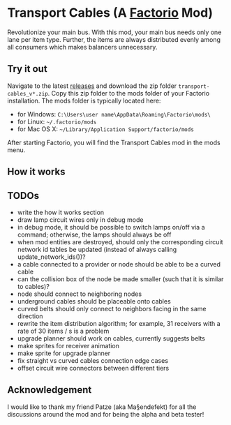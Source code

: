 # Transport Cables (A [Factorio](https://www.factorio.com/) Mod)

Revolutionize your main bus.
With this mod, your main bus needs only one lane per item type.
Further, the items are always distributed evenly among all consumers
which makes balancers unnecessary.

## Try it out

Navigate to the latest [releases](https://github.com/michael-koller-91/transport-cables/releases)
and download the zip folder `transport-cables_v*.zip`.
Copy this zip folder to the mods folder of your Factorio installation.
The mods folder is typically located here:
* for Windows: `C:\Users\user name\AppData\Roaming\Factorio\mods\`
* for Linux: `~/.factorio/mods`
* for Mac OS X: `~/Library/Application Support/factorio/mods`

After starting Factorio, you will find the Transport Cables mod in the mods menu.

## How it works

## TODOs

* write the how it works section
* draw lamp circuit wires only in debug mode
* in debug mode, it should be possible to switch lamps on/off via a command; otherwise, the lamps should always be off
* when mod entities are destroyed, should only the corresponding circuit network id tables be updated (instead of always calling update_network_ids())?
* a cable connected to a provider or node should be able to be a curved cable
* can the collision box of the node be made smaller (such that it is similar to cables)?
* node should connect to neighboring nodes
* underground cables should be placeable onto cables
* curved belts should only connect to neighbors facing in the same direction
* rewrite the item distribution algorithm; for example, 31 receivers with a rate of 30 items / s is a problem
* upgrade planner should work on cables, currently suggests belts
* make sprites for receiver animation
* make sprite for upgrade planner
* fix straight vs curved cables connection edge cases
* offset circuit wire connectors between different tiers

## Acknowledgement

I would like to thank my friend Patze (aka Ma§endefekt) for all the discussions around the mod
and for being the alpha and beta tester!
